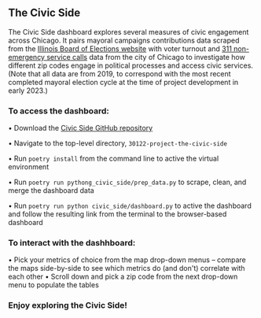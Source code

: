 
## The Civic Side

The Civic Side dashboard explores several measures of civic engagement across Chicago. It pairs mayoral campaigns contributions data scraped from the [Illinois Board of Elections website](https://www.elections.il.gov/CampaignDisclosure/ContributionSearchByCommittees.aspx) with voter turnout and [311 non-emergency service calls](https://www.chicago.gov/city/en/depts/311.html) data from the city of Chicago to investigate how different zip codes engage in political processes and access civic services. (Note that all data are from 2019, to correspond with the most recent completed mayoral election cycle at the time of project development in early 2023.)

### To access the dashboard:

• Download the [Civic Side GitHub repository](https://github.com/uchicago-capp122-spring23/30122-project-the-civic-side)

• Navigate to the top-level directory, `30122-project-the-civic-side`

• Run `poetry install` from the command line to active the virtual environment

• Run `poetry run pythong_civic_side/prep_data.py` to scrape, clean, and merge the dashboard data

• Run `poetry run python civic_side/dashboard.py` to active the dashboard and follow the resulting link from the terminal to the browser-based dashboard

### To interact with the dashhboard:

• Pick your metrics of choice from the map drop-down menus – compare the maps side-by-side to see which metrics do (and don't) correlate with each other
• Scroll down and pick a zip code from the next drop-down menu to populate the tables

### Enjoy exploring the Civic Side!
